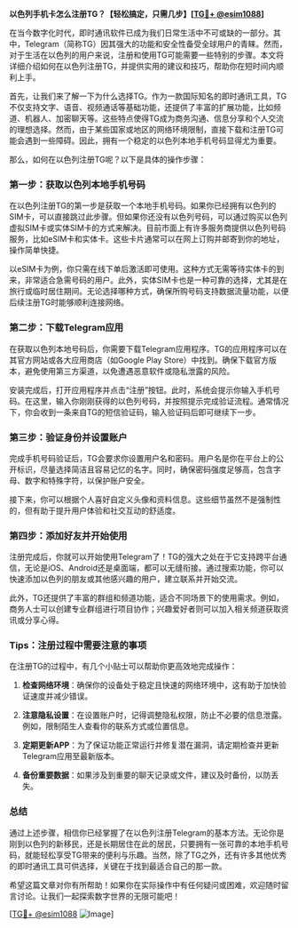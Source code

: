 **以色列手机卡怎么注册TG？【轻松搞定，只需几步】[[TG💪+ @esim1088](https://t.me/s/esim1088)]**

在当今数字化时代，即时通讯软件已成为我们日常生活中不可或缺的一部分。其中，Telegram（简称TG）因其强大的功能和安全性备受全球用户的青睐。然而，对于生活在以色列的用户来说，注册和使用TG可能需要一些特别的步骤。本文将详细介绍如何在以色列注册TG，并提供实用的建议和技巧，帮助你在短时间内顺利上手。

首先，让我们来了解一下为什么选择TG。作为一款国际知名的即时通讯工具，TG不仅支持文字、语音、视频通话等基础功能，还提供了丰富的扩展功能，比如频道、机器人、加密聊天等。这些特点使得TG成为商务沟通、信息分享和个人交流的理想选择。然而，由于某些国家或地区的网络环境限制，直接下载和注册TG可能会遇到一些障碍。因此，拥有一个稳定的以色列本地手机号码显得尤为重要。

那么，如何在以色列注册TG呢？以下是具体的操作步骤：

### **第一步：获取以色列本地手机号码**
在以色列注册TG的第一步是获取一个本地手机号码。如果你已经拥有以色列的SIM卡，可以直接跳过此步骤。但如果你还没有以色列号码，可以通过购买以色列虚拟SIM卡或实体SIM卡的方式来解决。目前市面上有许多服务商提供以色列号码服务，比如eSIM卡和实体卡。这些卡片通常可以在网上订购并邮寄到你的地址，操作简单快捷。

以eSIM卡为例，你只需在线下单后激活即可使用。这种方式无需等待实体卡的到来，非常适合急需号码的用户。此外，实体SIM卡也是一种可靠的选择，尤其是在旅行或临时居住期间。无论选择哪种方式，确保所购号码支持数据流量功能，以便后续注册TG时能够顺利连接网络。

### **第二步：下载Telegram应用**
在获取以色列本地号码后，你需要下载Telegram应用程序。TG的应用程序可以在其官方网站或各大应用商店（如Google Play Store）中找到。确保下载官方版本，避免使用第三方渠道，以免遭遇恶意软件或隐私泄露的风险。

安装完成后，打开应用程序并点击“注册”按钮。此时，系统会提示你输入手机号码。在这里，输入你刚刚获得的以色列号码，并按照提示完成验证流程。通常情况下，你会收到一条来自TG的短信验证码，输入验证码后即可继续下一步。

### **第三步：验证身份并设置账户**
完成手机号码验证后，TG会要求你设置用户名和密码。用户名是你在平台上的公开标识，尽量选择简洁且容易记忆的名字。同时，确保密码强度足够高，包含字母、数字和特殊字符，以保护账户安全。

接下来，你可以根据个人喜好自定义头像和资料信息。这些细节虽然不是强制性的，但有助于提升用户体验和社交互动的舒适度。

### **第四步：添加好友并开始使用**
注册完成后，你就可以开始使用Telegram了！TG的强大之处在于它支持跨平台通信，无论是iOS、Android还是桌面端，都可以无缝衔接。通过搜索功能，你可以快速添加以色列的朋友或其他感兴趣的用户，建立联系并开始交流。

此外，TG还提供了丰富的群组和频道功能，适合不同场景下的使用需求。例如，商务人士可以创建专业群组进行项目协作；兴趣爱好者则可以加入相关频道获取资讯或分享心得。

### **Tips：注册过程中需要注意的事项**
在注册TG的过程中，有几个小贴士可以帮助你更高效地完成操作：

1. **检查网络环境**：确保你的设备处于稳定且快速的网络环境中，这有助于加快验证速度并减少错误。
   
2. **注意隐私设置**：在设置账户时，记得调整隐私权限，防止不必要的信息泄露。例如，限制陌生人查看你的联系方式或位置信息。

3. **定期更新APP**：为了保证功能正常运行并修复潜在漏洞，请定期检查并更新Telegram应用至最新版本。

4. **备份重要数据**：如果涉及到重要的聊天记录或文件，建议及时备份，以防丢失。

### **总结**
通过上述步骤，相信你已经掌握了在以色列注册Telegram的基本方法。无论你是刚到以色列的新移民，还是长期居住在此的居民，只要拥有一张可靠的本地手机号码，就能轻松享受TG带来的便利与乐趣。当然，除了TG之外，还有许多其他优秀的即时通讯工具可供选择，关键在于找到最适合自己的那一款。

希望这篇文章对你有所帮助！如果你在实际操作中有任何疑问或困难，欢迎随时留言讨论。让我们一起探索数字世界的无限可能吧！

[[TG💪+ @esim1088](https://t.me/s/esim1088) ![Image](https://i.postimg.cc/4NQfJmqS/Snipaste-2025-05-13-00-14-12.png)]